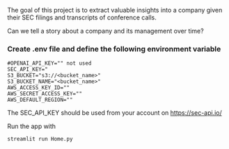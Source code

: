 The goal of this project is to extract valuable insights into a company given their SEC filings and transcripts of conference calls.

Can we tell a story about a company and its management over time?

### Create .env file and define the following environment variable

```
#OPENAI_API_KEY="" not used
SEC_API_KEY="
S3_BUCKET="s3://<bucket_name>"
S3_BUCKET_NAME="<bucket_name>"
AWS_ACCESS_KEY_ID=""
AWS_SECRET_ACCESS_KEY=""
AWS_DEFAULT_REGION=""
```

The SEC_API_KEY should be used from your account on https://sec-api.io/

Run the app with

```
streamlit run Home.py
```
